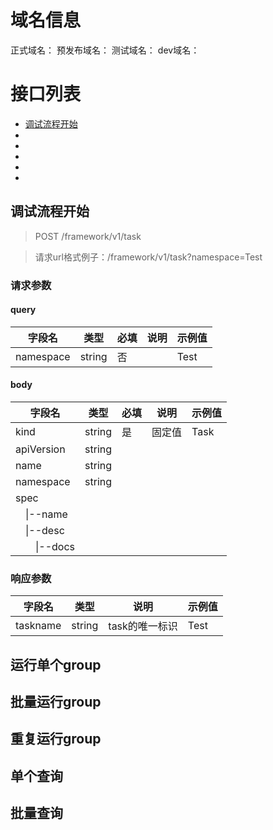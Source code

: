 # 域名信息
正式域名：
预发布域名：
测试域名：
dev域名：
# 接口列表
- [调试流程开始](#begin)
- []()
- []()
- []()
- []()
- []()
## 调试流程开始<a id="begin"/>

> POST /framework/v1/task

> 请求url格式例子：/framework/v1/task?namespace=Test

### 请求参数
#### query

| 字段名       | 类型     | 必填  | 说明  | 示例值  |
| --------- | ------ | --- | --- | ---- |
| namespace | string | 否   |     | Test |
#### body
| 字段名                  | 类型     | 必填  | 说明  | 示例值  |
| -------------------- | ------ | --- | --- | ---- |
| kind                 | string | 是   | 固定值 | Task |
| apiVersion           | string |     |     |      |
| name                 | string |     |     |      |
| namespace            | string |     |     |      |
| spec                 |        |     |     |      |
| &emsp;\|--name       |        |     |     |      |
| &emsp;\|--desc       |        |     |     |      |
| &emsp;&emsp;\|--docs |        |     |     |      |
### 响应参数
| 字段名      | 类型     | 说明        | 示例值  |
| -------- | ------ | --------- | ---- |
| taskname | string | task的唯一标识 | Test |
## 运行单个group<a id="run_single"/>
## 批量运行group<a id="run_batch"/>
## 重复运行group<a id="rerun"/>
## 单个查询<a id="query_single"/>
## 批量查询<a id="query_batch"/>
